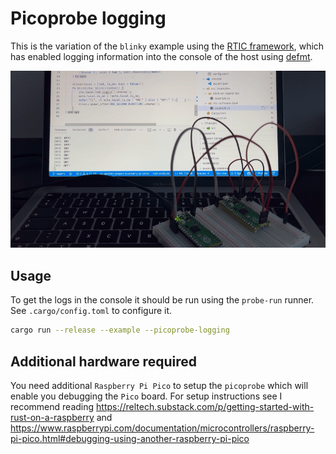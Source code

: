 # Picoprobe logging

This is the variation of the `blinky` example using the [RTIC framework](https://rtic.rs/), which has enabled logging information into the console of the host using [defmt](https://github.com/knurling-rs/defmt).

![Blinking on board led on Pico board and displaying logs in the console on the host](/src/examples/picoprobe-logging/picoprobe_logging.gif)

## Usage

To get the logs in the console it should be run using the `probe-run` runner. See `.cargo/config.toml` to configure it.

```sh
cargo run --release --example --picoprobe-logging
```

## Additional hardware required

You need additional `Raspberry Pi Pico` to setup the `picoprobe` which will enable you debugging the `Pico` board.
For setup instructions see I recommend reading https://reltech.substack.com/p/getting-started-with-rust-on-a-raspberry and https://www.raspberrypi.com/documentation/microcontrollers/raspberry-pi-pico.html#debugging-using-another-raspberry-pi-pico

